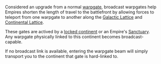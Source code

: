 Considered an upgrade from a normal [warpgate](../locations/Warpgate.md),
broadcast warpgates help Empires shorten the length of travel to the battlefront
by allowing forces to teleport from one warpgate to another along the
[Galactic Lattice](../terminology/Galactic_Lattice.md) and
[Continental Lattice](../terminology/Lattice.md).

These gates are actived by a [locked continent](continent_lock.md) or an
Empire's [Sanctuary](../locations/Sanctuary.md). Any warpgate physically linked
to this continent becomes broadcast-capable.

If no broadcast link is available, entering the warpgate beam will simply
transport you to the continent that gate is hard-linked to.

<!--[Category:Game Items](../Category:Game_Items.md)-->
